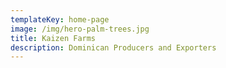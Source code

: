 ```yaml
---
templateKey: home-page
image: /img/hero-palm-trees.jpg
title: Kaizen Farms
description: Dominican Producers and Exporters
---
```


